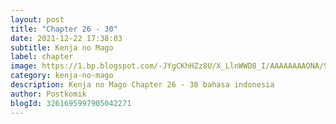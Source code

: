 ```yaml
---
layout: post 
title: "Chapter 26 - 30"
date: 2021-12-22 17:38:03
subtitle: Kenja no Mago
label: chapter
image: https://1.bp.blogspot.com/-JYgCKhHZz8U/X_LlnWWD8_I/AAAAAAAAONA/92V36Wl5V1wJQOdzk8YCrACC3tkWAKNgwCLcBGAsYHQ/s72-c/Kenja-no-Mago.jpg
category: kenja-no-mago
description: Kenja no Mago Chapter 26 - 30 bahasa indonesia 
author: Postkomik
blogId: 3261695997905042271
---
```

